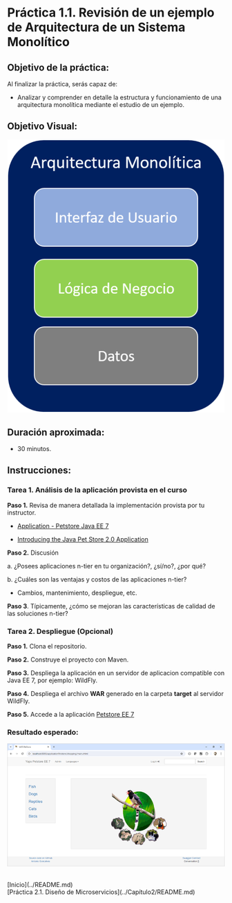 # Práctica 1.1. Revisión de un ejemplo de Arquitectura de un Sistema Monolítico 

## Objetivo de la práctica:
Al finalizar la práctica, serás capaz de:
- Analizar y comprender en detalle la estructura y funcionamiento de una arquitectura monolítica mediante el estudio de un ejemplo.

## Objetivo Visual:

<div style="text-align: center;">
    <img src="../images/ro13.png" alt="Spring Tool Suite">
</div>


## Duración aproximada:
- 30 minutos.

## Instrucciones: 
### Tarea 1. Análisis de la aplicación provista en el curso
**Paso 1.** Revisa de manera detallada la implementación provista por tu instructor.

* [Application - Petstore Java EE 7](https://github.com/agoncal/agoncal-application-petstore-ee7)

* [Introducing the Java Pet Store 2.0 Application](https://www.oracle.com/technical-resources/articles/javaee/pet-store-application.html)

**Paso 2.** Discusión

a. ¿Posees aplicaciones n-tier en tu organización?, ¿sí/no?, ¿por qué?

b. ¿Cuáles son las ventajas y costos de las aplicaciones n-tier?

* Cambios, mantenimiento, despliegue, etc.
    
**Paso 3**. Típicamente, ¿cómo se mejoran las características de calidad de las soluciones n-tier?


### Tarea 2. Despliegue (Opcional)
**Paso 1.** Clona el repositorio.

**Paso 2.** Construye el proyecto con Maven.

**Paso 3.** Despliega la aplicación en un servidor de aplicacion compatible con Java EE 7, por ejemplo: WildFly.

**Paso 4.** Despliega el archivo **WAR** generado en la carpeta **target** al servidor WildFly.

**Paso 5.** Accede a la aplicación [Petstore EE 7](http://localhost:8080/applicationPetstore)

### Resultado esperado:

<p align="center">
  <img src="../images/img15_petstore.png" alt="Petstore" />
</p> <br>
[Inicio](../README.md)<br>
[Práctica 2.1. Diseño de Microservicios](../Capítulo2/README.md)<br>

